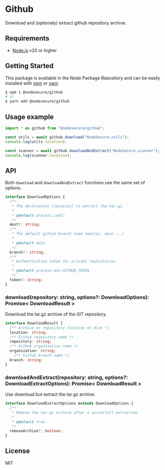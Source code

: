 # Github

Download and (optionaly) extract github repository archive.

## Requirements

- [Node.js](https://nodejs.org/en/) v20 or higher

## Getting Started

This package is available in the Node Package Repository and can be easily installed with [npm](https://docs.npmjs.com/getting-started/what-is-npm) or [yarn](https://yarnpkg.com).

```bash
$ npm i @nodesecure/github
# or
$ yarn add @nodesecure/github
```

## Usage example

```js
import * as github from "@nodesecure/github";

const utils = await github.download("NodeSecure.utils");
console.log(utils.location);

const scanner = await github.downloadAndExtract("NodeSecure.scanner");
console.log(scanner.location);
```

## API

Both `download` and `downloadAndExtract` functions use the same set of options.

```ts
interface DownloadOptions {
  /**
   * The destination (location) to extract the tar.gz
   *
   * @default process.cwd()
   */
  dest?: string;
  /**
   * The default github branch name (master, main ...)
   *
   * @default main
   */
  branch?: string;
  /**
   * Authentication token for private repositories
   *
   * @default process.env.GITHUB_TOKEN
   */
  token?: string;
}
```

### download(repository: string, options?: DownloadOptions): Promise< DownloadResult >
Download the tar.gz archive of the GIT repository.

```ts
interface DownloadResult {
  /** Archive or repository location on disk */
  location: string;
  /** Github repository name */
  repository: string;
  /** Github organization name */
  organization: string;
    /** Github branch name */
  branch: string;
}
```

### downloadAndExtract(repository: string, options?: DownloadExtractOptions): Promise< DownloadResult >
Use download but extract the tar.gz archive.

```ts
interface DownloadExtractOptions extends DownloadOptions {
  /**
   * Remove the tar.gz archive after a succesfull extraction
   *
   * @default true
   */
  removeArchive?: boolean;
}
```

## License

MIT

